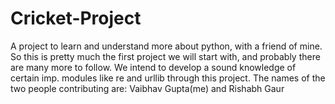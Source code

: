 # Cricket-Project
A project to learn and understand more about python, with a friend of mine.
So this is pretty much the first project we will start with, and probably there are many more to follow.
We intend to develop a sound knowledge of certain imp. modules like re and urllib through this project.
The names of the two people contributing are:
Vaibhav Gupta(me) and Rishabh Gaur
